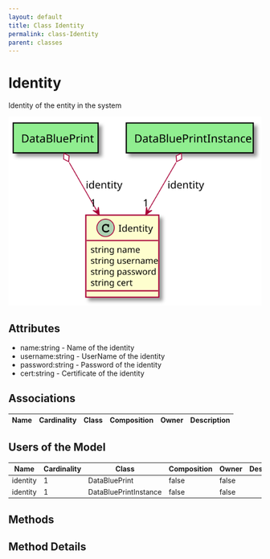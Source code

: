 ```yaml
---
layout: default
title: Class Identity
permalink: class-Identity
parent: classes
---
```


# Identity

Identity of the entity in the system

![Logical Diagram](./logical.svg)

## Attributes

* name:string - Name of the identity
* username:string - UserName of the identity
* password:string - Password of the identity
* cert:string - Certificate of the identity


## Associations

| Name | Cardinality | Class | Composition | Owner | Description |
| --- | --- | --- | --- | --- | --- |


## Users of the Model

| Name | Cardinality | Class | Composition | Owner | Description |
| --- | --- | --- | --- | --- | --- |
| identity | 1 | DataBluePrint | false | false |  |
| identity | 1 | DataBluePrintInstance | false | false |  |





## Methods


<h2>Method Details</h2>
    

